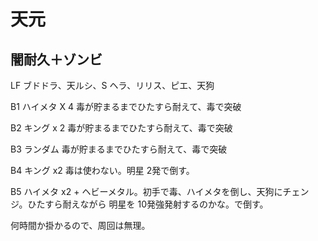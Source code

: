 # 天元

## 闇耐久＋ゾンビ

LF ブドドラ、天ルシ、S ヘラ、リリス、ピエ、天狗

B1 ハイメタ X 4
毒が貯まるまでひたすら耐えて、毒で突破

B2 キング x 2
毒が貯まるまでひたすら耐えて、毒で突破

B3 ランダム
毒が貯まるまでひたすら耐えて、毒で突破

B4 キング x2
毒は使わない。明星 2発で倒す。

B5 ハイメタ x2 + ヘビーメタル。初手で毒、ハイメタを倒し、天狗にチェンジ。ひたすら耐えながら
明星を 10発強発射するのかな。で倒す。

何時間か掛かるので、周回は無理。
  
<!-- vim: set tw=90 filetype=markdown : -->

